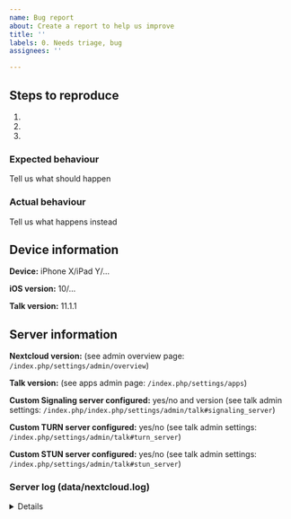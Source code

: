 ```yaml
---
name: Bug report
about: Create a report to help us improve
title: ''
labels: 0. Needs triage, bug
assignees: ''

---
```


## Steps to reproduce
1.
2.
3.

### Expected behaviour
Tell us what should happen

### Actual behaviour
Tell us what happens instead


## Device information

**Device:** iPhone X/iPad Y/…

**iOS version:** 10/…

**Talk version:** 11.1.1

## Server information

**Nextcloud version:** (see admin overview page: `/index.php/settings/admin/overview`)

**Talk version:** (see apps admin page: `/index.php/settings/apps`)

**Custom Signaling server configured:** yes/no and version (see talk admin settings: `/index.php/index.php/settings/admin/talk#signaling_server`)

**Custom TURN server configured:** yes/no (see talk admin settings: `/index.php/settings/admin/talk#turn_server`)

**Custom STUN server configured:** yes/no (see talk admin settings: `/index.php/settings/admin/talk#stun_server`)

### Server log (data/nextcloud.log)
<details>

```
Insert your server log here
```
</details>

